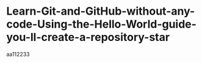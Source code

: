 # Learn-Git-and-GitHub-without-any-code-Using-the-Hello-World-guide-you-ll-create-a-repository-star
aa112233
